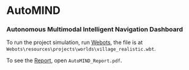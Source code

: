 # AutoMIND
### Autonomous Multimodal Intelligent Navigation Dashboard

To run the project simulation, run [Webots](Webots\\resources\\projects\\worlds\\village_realistic.wbt), the file is at `Webots\resources\projects\worlds\village_realistic.wbt`.

To see the [Report](AutoMIND_Report.pdf), open `AutoMIND_Report.pdf`.
